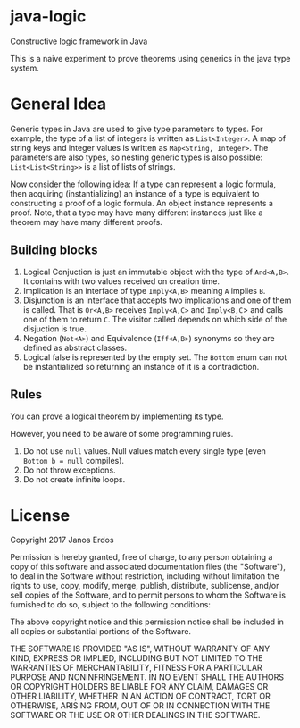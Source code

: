 # java-logic

Constructive logic framework in Java

This is a naive experiment to prove theorems using generics in the java type system.

# General Idea

Generic types in Java are used to give type parameters to types. For example, the type of a list of integers is written as `List<Integer>`. A map of string keys and integer values is written as `Map<String, Integer>`. The parameters are also types, so nesting generic types is also possible: `List<List<String>>` is a list of lists of strings.

Now consider the following idea: If a type can represent a logic formula, then acquiring (instantializing) an instance of a type is equivalent to constructing a proof of a logic formula. An object instance represents a proof. Note, that a type may have many different instances just like a theorem may have many different proofs.

## Building blocks

1. Logical Conjuction is just an immutable object with the type of `And<A,B>`. It contains with two values received on creation time.
2. Implication is an interface of type `Imply<A,B>` meaning `A` implies `B`.
3. Disjunction is an interface that accepts two implications and one of them is called. That is `Or<A,B>` receives `Imply<A,C>` and `Imply<B,C`> and calls one of them to return `C`. The visitor called depends on which side of the disjuction is true.
4. Negation (`Not<A>`) and Equivalence (`Iff<A,B>`) synonyms so they are defined as abstract classes.
5. Logical false is represented by the empty set. The `Bottom` enum can not be instantialized so returning an instance of it is a contradiction.

## Rules

You can prove a logical theorem by implementing its type. 

However, you need to be aware of some programming rules.

1. Do not use `null` values. Null values match every single type (even `Bottom b = null` compiles).
2. Do not throw exceptions.
3. Do not create infinite loops.

# License

Copyright 2017 Janos Erdos

Permission is hereby granted, free of charge, to any person obtaining a copy of this software and associated documentation files (the "Software"), to deal in the Software without restriction, including without limitation the rights to use, copy, modify, merge, publish, distribute, sublicense, and/or sell copies of the Software, and to permit persons to whom the Software is furnished to do so, subject to the following conditions:

The above copyright notice and this permission notice shall be included in all copies or substantial portions of the Software.

THE SOFTWARE IS PROVIDED "AS IS", WITHOUT WARRANTY OF ANY KIND, EXPRESS OR IMPLIED, INCLUDING BUT NOT LIMITED TO THE WARRANTIES OF MERCHANTABILITY, FITNESS FOR A PARTICULAR PURPOSE AND NONINFRINGEMENT. IN NO EVENT SHALL THE AUTHORS OR COPYRIGHT HOLDERS BE LIABLE FOR ANY CLAIM, DAMAGES OR OTHER LIABILITY, WHETHER IN AN ACTION OF CONTRACT, TORT OR OTHERWISE, ARISING FROM, OUT OF OR IN CONNECTION WITH THE SOFTWARE OR THE USE OR OTHER DEALINGS IN THE SOFTWARE.
